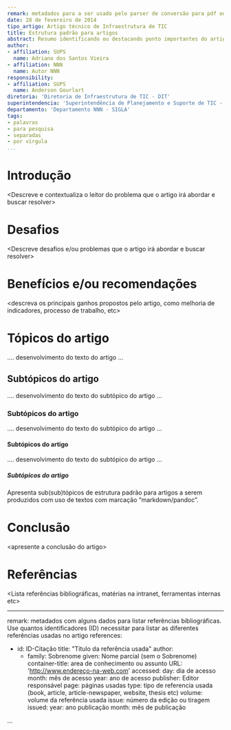 ```yaml
---
remark: metadados para a ser usado pelo parser de conversão para pdf ou odt
date: 28 de fevereiro de 2014
tipo_artigo: Artigo técnico de Infraestrutura de TIC
title: Estrutura padrão para artigos
abstract: Resumo identificando ou destacando ponto importantes do artigo. Traz o pontencial leitor a se sentir atraído a ler o todo.
author:
- affiliation: SUPS
  name: Adriano dos Santos Vieira
- affiliation: NNN
  name: Autor NNN
responsibility:
- affiliation: SUPS
  name: Anderson Gourlart
diretoria: 'Diretoria de Infraestrutura de TIC - DIT'
superintendencia: 'Superintendência de Planejamento e Suporte de TIC - SUPS'
departamento: 'Departamento NNN - SIGLA'
tags:
- palavras
- para pesquisa
- separadas
- por vírgula
...
```


Introdução
==========

<Descreve e contextualiza o leitor do problema que o artigo irá abordar e buscar resolver>

Desafios
========

<Descreve desafios e/ou problemas que o artigo irá abordar e buscar resolver>

Benefícios e/ou recomendações
=============================

<descreva os principais ganhos propostos pelo artigo, como melhoria de indicadores, processo de trabalho, etc>

Tópicos do artigo
=================

…. desenvolvimento do texto do artigo …

Subtópicos do artigo
--------------------

…. desenvolvimento do texto do subtópico do artigo …

### Subtópicos do artigo ###

…. desenvolvimento do texto do subtópico do artigo …

#### Subtópicos do artigo ####

…. desenvolvimento do texto do subtópico do artigo …

##### Subtópicos do artigo #####


Apresenta sub(sub)tópicos de estrutura padrão para artigos a serem produzidos com uso de textos com marcação “markdown/pandoc”.

Conclusão
=========

<apresente a conclusão do artigo>

Referências
===========

<Lista referências bibliográficas, matérias na intranet, ferramentas internas etc>

---
remark: metadados com alguns dados para listar referências bibliográficas. Use quantos identificadores (ID) necessitar para listar as diferentes referências usadas no artigo
references:
- id: ID-Citação
  title: "Título da referência usada"
  author:
  - family: Sobrenome
    given: Nome parcial (sem o Sobrenome)
  container-title: area de conhecimento ou assunto
  URL: 'http://www.endereço-na-web.com'
  accessed:
    day: dia de acesso
    month: mês de acesso
    year: ano de acesso
  publisher: Editor responsável
  page: páginas usadas
  type: tipo de referencia usada (book, article, article-newspaper, website, thesis etc)
  volume: volume da referência usada
  issue: número da edição ou tiragem
  issued:
    year: ano publicação
    month: mês de publicação

...
